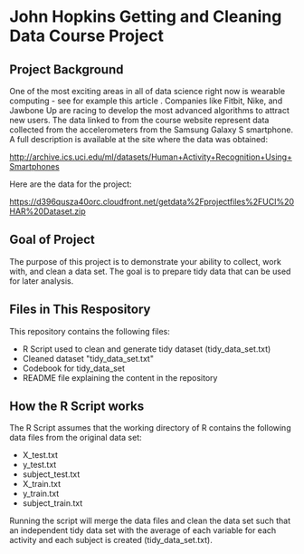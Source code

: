 # John Hopkins Getting and Cleaning Data Course Project

## Project Background

One of the most exciting areas in all of data science right now is wearable computing - see for example this article . Companies like Fitbit, Nike, and Jawbone Up are racing to develop the most advanced algorithms to attract new users. The data linked to from the course website represent data collected from the accelerometers from the Samsung Galaxy S smartphone. A full description is available at the site where the data was obtained:

http://archive.ics.uci.edu/ml/datasets/Human+Activity+Recognition+Using+Smartphones 

Here are the data for the project:

https://d396qusza40orc.cloudfront.net/getdata%2Fprojectfiles%2FUCI%20HAR%20Dataset.zip

## Goal of Project

The purpose of this project is to demonstrate your ability to collect, work with, and clean a data set. The goal is to prepare tidy data that can be used for later analysis.

## Files in This Respository
This repository contains the following files:
- R Script used to clean and generate tidy dataset (tidy_data_set.txt)
- Cleaned dataset "tidy_data_set.txt"
- Codebook for tidy_data_set
- README file explaining the content in the repository

## How the R Script works
The R Script assumes that the working directory of R contains the following data files from the original data set:
- X_test.txt
- y_test.txt
- subject_test.txt
- X_train.txt
- y_train.txt
- subject_train.txt

Running the script will merge the data files and clean the data set such that an independent tidy data set with the average of each variable for each activity and each subject is created (tidy_data_set.txt).
